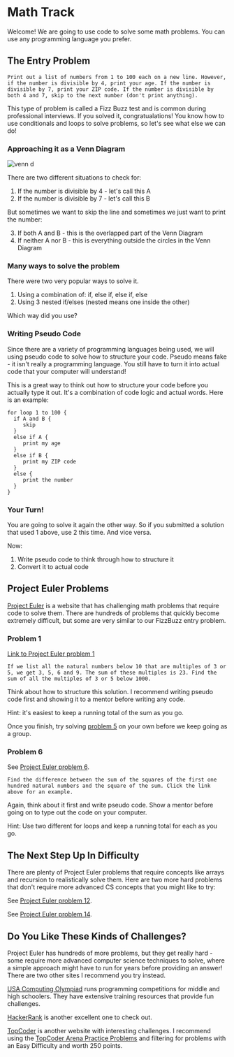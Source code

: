 # Math Track

Welcome! We are going to use code to solve some math problems. You can use any programming language you prefer.

## The Entry Problem

`Print out a list of numbers from 1 to 100 each on a new line. However, if the number is divisible by 4, print your age. If the number is divisible by 7, print your ZIP code. If the number is divisible by both 4 and 7, skip to the next number (don't print anything).`

This type of problem is called a Fizz Buzz test and is common during professional interviews. If you solved it, congratualations! You know how to use conditionals and loops to solve problems, so let's see what else we can do!

### Approaching it as a Venn Diagram
![venn d](http://uvalaw.typepad.com/.a/6a00d8349d72fd69e201676818db67970b-pi)

  There are two different situations to check for:

1. If the number is divisible by 4 - let's call this A
2. If the number is divisible by 7 - let's call this B

  But sometimes we want to skip the line and sometimes we just want to print the number:

3. If both A and B - this is the overlapped part of the Venn Diagram
4. If neither A nor B - this is everything outside the circles in the Venn Diagram

### Many ways to solve the problem

There were two very popular ways to solve it. 

1. Using a combination of: if, else if, else if, else
2. Using 3 nested if/elses (nested means one inside the other)

Which way did you use?


### Writing Pseudo Code

Since there are a variety of programming languages being used, we will using pseudo code to solve how to structure your code. Pseudo means fake - it isn't really a programming language. You still have to turn it into actual code that your computer will understand!

This is a great way to think out how to structure your code before you actually type it out. It's a combination of code logic and actual words. Here is an example:

```
for loop 1 to 100 {
  if A and B {
     skip
  }
  else if A {
     print my age
  }
  else if B {
     print my ZIP code
  }
  else {
     print the number
  }
}
```

### Your Turn!
You are going to solve it again the other way. So if you submitted a solution that used 1 above, use 2 this time. And vice versa. 

Now:
1. Write pseudo code to think through how to structure it
2. Convert it to actual code

## Project Euler Problems

[Project Euler](https://projecteuler.net/) is a website that has challenging math problems that require code to solve them. There are hundreds of problems that quickly become extremely difficult, but some are very similar to our FizzBuzz entry problem.

### Problem 1

[Link to Project Euler problem 1](https://projecteuler.net/problem=1)

`If we list all the natural numbers below 10 that are multiples of 3 or 5, we get 3, 5, 6 and 9. The sum of these multiples is 23. Find the sum of all the multiples of 3 or 5 below 1000.`

Think about how to structure this solution. I recommend writing pseudo code first and showing it to a mentor before writing any code.

Hint: it's easiest to keep a running total of the sum as you go.

Once you finish, try solving [problem 5](https://projecteuler.net/problem=5) on your own before we keep going as a group.

### Problem 6

See [Project Euler problem 6](https://projecteuler.net/problem=6).

`Find the difference between the sum of the squares of the first one hundred natural numbers and the square of the sum. Click the link above for an example.`

Again, think about it first and write pseudo code. Show a mentor before going on to type out the code on your computer. 

Hint: Use two different for loops and keep a running total for each as you go.

## The Next Step Up In Difficulty

There are plenty of Project Euler problems that require concepts like arrays and recursion to realistically solve them. Here are two more hard problems that don't require more advanced CS concepts that you might like to try:

See [Project Euler problem 12](https://projecteuler.net/problem=12).

See [Project Euler problem 14](https://projecteuler.net/problem=14).

## Do You Like These Kinds of Challenges?

Project Euler has hundreds of more problems, but they get really hard - some require more advanced computer science techniques to solve, where a simple approach might have to run for years before providing an answer! There are two other sites I recommend you try instead. 

[USA Computing Olympiad](http://www.usaco.org/) runs programming competitions for middle and high schoolers. They have extensive training resources that provide fun challenges. 

[HackerRank](https://www.hackerrank.com/) is another excellent one to check out.

[TopCoder](https://www.topcoder.com) is another website with interesting challenges. I recommend using the [TopCoder Arena Practice Problems](https://arena.topcoder.com/#/u/practiceProblemList) and filtering for problems with an Easy Difficulty and worth 250 points.
